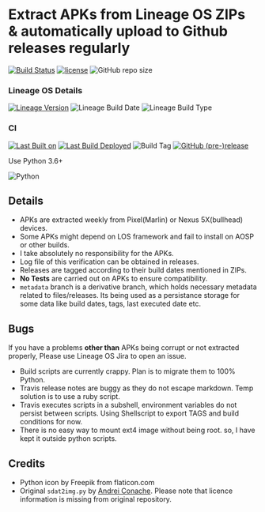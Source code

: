 # Extract APKs from Lineage OS ZIPs & automatically upload to Github releases regularly

[![Build Status](https://travis-ci.com/tprasadtp/lineageos-apk-extractor.svg?branch=master)](https://travis-ci.com/tprasadtp/lineageos-apk-extractor)
[![license](https://img.shields.io/github/license/tprasadtp/lineageos-apk-extractor.svg?style=flat)](https://github.com/tprasadtp//blob/master/LICENSE)
![GitHub repo size](https://img.shields.io/github/repo-size/tprasadtp/lineageos-apk-extractor.svg?style=flat&icon=github)

### Lineage OS Details

[![Lineage Version](https://img.shields.io/badge/dynamic/json.svg?label=Lineage%20Version&style=flat&url=https://raw.githubusercontent.com/tprasadtp/lineageos-apk-extractor/metadata/release.json&query=$.lineage.version)](https://github.com/tprasadtp/lineageos-apk-extractor/releases/latest)
![Lineage Build Date](https://img.shields.io/badge/dynamic/json.svg?label=Build%20Date&style=flat&url=https://raw.githubusercontent.com/tprasadtp/lineageos-apk-extractor/metadata/release.json&query=$.lineage.build)
![Lineage Build Type](https://img.shields.io/badge/dynamic/json.svg?label=Build%20Type&style=flat&url=https://raw.githubusercontent.com/tprasadtp/lineageos-apk-extractor/metadata/release.json&query=$.lineage.build_type)


### CI

[![Last Built on](https://img.shields.io/badge/dynamic/json.svg?label=Last%20Build%20on&style=flat&url=https://raw.githubusercontent.com/tprasadtp/lineageos-apk-extractor/metadata/release.json&query=$.ci.build_ts&logo=travis&colorB=blue)](https://github.com/tprasadtp/lineageos-apk-extractor/releases/latest)
[![Last Build Deployed](https://img.shields.io/badge/dynamic/json.svg?label=Last%20Build%20Deployed&style=flat&url=https://raw.githubusercontent.com/tprasadtp/lineageos-apk-extractor/metadata/release.json&query=$.ci.deployed&logo=travis)](https://github.com/tprasadtp/lineageos-apk-extractor/releases/latest)
![Build Tag](https://img.shields.io/badge/dynamic/json.svg?label=Build%20Tag&style=flat&url=https://raw.githubusercontent.com/tprasadtp/lineageos-apk-extractor/metadata/release.json&query=release.tag&logo=github&link=$.release.tag)
[![GitHub (pre-)release](https://img.shields.io/github/release/tprasadtp/lineageos-apk-extractor/all.svg?style=flat&logo=github&label=Release&colorB=blue)](https://github.com/tprasadtp/lineageos-apk-extractor/releases)



Use Python 3.6+

![Python](https://static.prasadt.com/logo64/python.png)

## Details

- APKs are extracted weekly from Pixel(Marlin) or Nexus 5X(bullhead) devices.
- Some APKs might depend on LOS framework and fail to install on AOSP or other builds.
- I take absolutely no responsibility for the APKs.
- Log file of this verification can be obtained in releases.
- Releases are tagged according to their build dates mentioned in ZIPs.
- **No Tests** are carried out on APKs to ensure compatibility.
- `metadata` branch is a derivative branch, which holds necessary metadata related to  files/releases. Its being used as a persistance storage for some data like build  dates, tags, last executed date etc.

## Bugs

If you have a problems **other than** APKs being corrupt or not extracted properly, Please use Lineage OS Jira to open an issue.

- Build scripts are currently crappy. Plan is to migrate them to 100% Python.
- Travis release notes are buggy as they do not escape markdown. Temp solution is to use a ruby script.
- Travis executes scripts in a subshell, environment variables do not persist between scripts. Using Shellscript to export TAGS and build conditions for now.
- There is no easy way to mount ext4 image without being root. so, I have kept it outside python scripts.

## Credits

- Python icon by Freepik from flaticon.com
- Original `sdat2img.py` by [Andrei Conache](https://github.com/xpirt/sdat2img). Please note that licence information is missing from original repository.